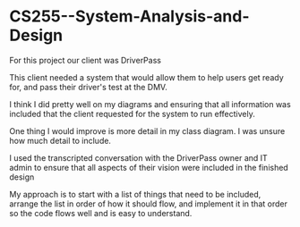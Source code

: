 # CS255--System-Analysis-and-Design

For this project our client was DriverPass

This client needed a system that would allow them to help users get ready for, and pass their driver's test at the DMV.

I think I did pretty well on my diagrams and ensuring that all information was included that the client requested for the system to run effectively.

One thing I would improve is more detail in my class diagram. I was unsure how much detail to include.

I used the transcripted conversation with the DriverPass owner and IT admin to ensure that all aspects of their vision were included in the finished design

My approach is to start with a list of things that need to be included, arrange the list in order of how it should flow, and implement it in that order so the code flows well and is easy to understand.
